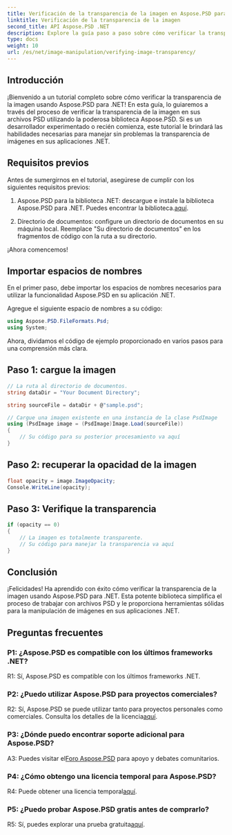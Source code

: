```yaml
---
title: Verificación de la transparencia de la imagen en Aspose.PSD para .NET
linktitle: Verificación de la transparencia de la imagen
second_title: API Aspose.PSD .NET
description: Explore la guía paso a paso sobre cómo verificar la transparencia de la imagen en Aspose.PSD para .NET.
type: docs
weight: 10
url: /es/net/image-manipulation/verifying-image-transparency/
---
```

## Introducción

¡Bienvenido a un tutorial completo sobre cómo verificar la transparencia de la imagen usando Aspose.PSD para .NET! En esta guía, lo guiaremos a través del proceso de verificar la transparencia de la imagen en sus archivos PSD utilizando la poderosa biblioteca Aspose.PSD. Si es un desarrollador experimentado o recién comienza, este tutorial le brindará las habilidades necesarias para manejar sin problemas la transparencia de imágenes en sus aplicaciones .NET.

## Requisitos previos

Antes de sumergirnos en el tutorial, asegúrese de cumplir con los siguientes requisitos previos:

1.  Aspose.PSD para la biblioteca .NET: descargue e instale la biblioteca Aspose.PSD para .NET. Puedes encontrar la biblioteca.[aquí](https://releases.aspose.com/psd/net/).

2. Directorio de documentos: configure un directorio de documentos en su máquina local. Reemplace "Su directorio de documentos" en los fragmentos de código con la ruta a su directorio.

¡Ahora comencemos!

## Importar espacios de nombres

En el primer paso, debe importar los espacios de nombres necesarios para utilizar la funcionalidad Aspose.PSD en su aplicación .NET.

Agregue el siguiente espacio de nombres a su código:

```csharp
using Aspose.PSD.FileFormats.Psd;
using System;
```

Ahora, dividamos el código de ejemplo proporcionado en varios pasos para una comprensión más clara.

## Paso 1: cargue la imagen

```csharp
// La ruta al directorio de documentos.
string dataDir = "Your Document Directory";

string sourceFile = dataDir + @"sample.psd";

// Cargue una imagen existente en una instancia de la clase PsdImage
using (PsdImage image = (PsdImage)Image.Load(sourceFile))
{
    // Su código para su posterior procesamiento va aquí
}
```

## Paso 2: recuperar la opacidad de la imagen

```csharp
float opacity = image.ImageOpacity;
Console.WriteLine(opacity);
```

## Paso 3: Verifique la transparencia

```csharp
if (opacity == 0)
{
    // La imagen es totalmente transparente.
    // Su código para manejar la transparencia va aquí
}
```

## Conclusión

¡Felicidades! Ha aprendido con éxito cómo verificar la transparencia de la imagen usando Aspose.PSD para .NET. Esta potente biblioteca simplifica el proceso de trabajar con archivos PSD y le proporciona herramientas sólidas para la manipulación de imágenes en sus aplicaciones .NET.

## Preguntas frecuentes

### P1: ¿Aspose.PSD es compatible con los últimos frameworks .NET?

R1: Sí, Aspose.PSD es compatible con los últimos frameworks .NET.

### P2: ¿Puedo utilizar Aspose.PSD para proyectos comerciales?

 R2: Sí, Aspose.PSD se puede utilizar tanto para proyectos personales como comerciales. Consulta los detalles de la licencia[aquí](https://purchase.aspose.com/buy).

### P3: ¿Dónde puedo encontrar soporte adicional para Aspose.PSD?

 A3: Puedes visitar el[Foro Aspose.PSD](https://forum.aspose.com/c/psd/34) para apoyo y debates comunitarios.

### P4: ¿Cómo obtengo una licencia temporal para Aspose.PSD?

 R4: Puede obtener una licencia temporal[aquí](https://purchase.aspose.com/temporary-license/).

### P5: ¿Puedo probar Aspose.PSD gratis antes de comprarlo?

R5: Sí, puedes explorar una prueba gratuita[aquí](https://releases.aspose.com/).
